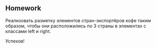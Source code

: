 ##  Homework

Реализовать разметку элементов стран-экспортёров кофе таким образом, чтобы они расположились по 3 страны в элементах с классами left и right.

Успехов!